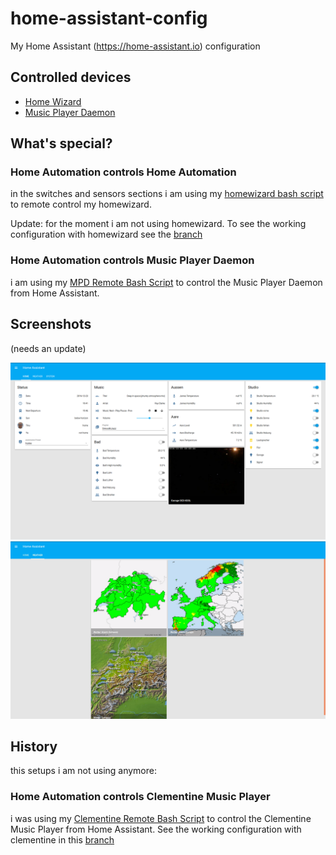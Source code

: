 # home-assistant-config
My Home Assistant (https://home-assistant.io) configuration

## Controlled devices

* [Home Wizard](https://homewizard.com/)
* [Music Player Daemon](https://www.musicpd.org/)

## What's special?

### Home Automation controls Home Automation

in the switches and sensors sections i am using my [homewizard bash script](https://github.com/mgafner/homewizard-web-remote) to remote control my homewizard.

Update: for the moment i am not using homewizard. To see the working configuration with homewizard see the [branch](https://github.com/mgafner/home-assistant-config/tree/clementine)

### Home Automation controls Music Player Daemon

i am using my [MPD Remote Bash Script](https://github.com/mgafner/mpd-remote-bash) to control the Music Player Daemon from Home Assistant.

## Screenshots
(needs an update)

![Main Screen](homeassistant-main-screen.png)
![Weather Screen](homeassistant-weather-screen.png)

## History

this setups i am not using anymore:

### Home Automation controls Clementine Music Player

i was using my [Clementine Remote Bash Script](https://github.com/mgafner/clementine-remote-bash) to control the Clementine Music Player from Home Assistant.
See the working configuration with clementine in this [branch](https://github.com/mgafner/home-assistant-config/tree/clementine)

